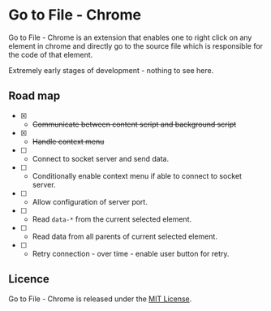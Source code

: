# Go to File - Chrome


Go to File - Chrome is an extension that enables one to right click on any element in chrome and directly go
to the source file which is responsible for the code of that element.

Extremely early stages of development - nothing to see here.


## Road map
- [x] - ~~Communicate between content script and background script~~
- [x] - ~~Handle context menu~~
- [ ] - Connect to socket server and send data.
- [ ] - Conditionally enable context menu if able to connect to socket server.
- [ ] - Allow configuration of server port.
- [ ] - Read `data-*` from the current selected element.
- [ ] - Read data from all parents of current selected element.
- [ ] - Retry connection - over time - enable user button for retry.


## Licence

Go to File - Chrome is released under the [MIT License](http://www.opensource.org/licenses/MIT).
